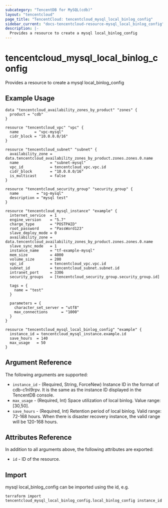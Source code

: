 ```yaml
---
subcategory: "TencentDB for MySQL(cdb)"
layout: "tencentcloud"
page_title: "TencentCloud: tencentcloud_mysql_local_binlog_config"
sidebar_current: "docs-tencentcloud-resource-mysql_local_binlog_config"
description: |-
  Provides a resource to create a mysql local_binlog_config
---
```


# tencentcloud_mysql_local_binlog_config

Provides a resource to create a mysql local_binlog_config

## Example Usage

```hcl
data "tencentcloud_availability_zones_by_product" "zones" {
  product = "cdb"
}

resource "tencentcloud_vpc" "vpc" {
  name       = "vpc-mysql"
  cidr_block = "10.0.0.0/16"
}

resource "tencentcloud_subnet" "subnet" {
  availability_zone = data.tencentcloud_availability_zones_by_product.zones.zones.0.name
  name              = "subnet-mysql"
  vpc_id            = tencentcloud_vpc.vpc.id
  cidr_block        = "10.0.0.0/16"
  is_multicast      = false
}

resource "tencentcloud_security_group" "security_group" {
  name        = "sg-mysql"
  description = "mysql test"
}

resource "tencentcloud_mysql_instance" "example" {
  internet_service  = 1
  engine_version    = "5.7"
  charge_type       = "POSTPAID"
  root_password     = "PassWord123"
  slave_deploy_mode = 0
  availability_zone = data.tencentcloud_availability_zones_by_product.zones.zones.0.name
  slave_sync_mode   = 1
  instance_name     = "tf-example-mysql"
  mem_size          = 4000
  volume_size       = 200
  vpc_id            = tencentcloud_vpc.vpc.id
  subnet_id         = tencentcloud_subnet.subnet.id
  intranet_port     = 3306
  security_groups   = [tencentcloud_security_group.security_group.id]

  tags = {
    name = "test"
  }

  parameters = {
    character_set_server = "utf8"
    max_connections      = "1000"
  }
}

resource "tencentcloud_mysql_local_binlog_config" "example" {
  instance_id = tencentcloud_mysql_instance.example.id
  save_hours  = 140
  max_usage   = 50
}
```

## Argument Reference

The following arguments are supported:

* `instance_id` - (Required, String, ForceNew) Instance ID in the format of cdb-c1nl9rpv. It is the same as the instance ID displayed in the TencentDB console.
* `max_usage` - (Required, Int) Space utilization of local binlog. Value range: [30,50].
* `save_hours` - (Required, Int) Retention period of local binlog. Valid range: 72-168 hours. When there is disaster recovery instance, the valid range will be 120-168 hours.

## Attributes Reference

In addition to all arguments above, the following attributes are exported:

* `id` - ID of the resource.



## Import

mysql local_binlog_config can be imported using the id, e.g.

```
terraform import tencentcloud_mysql_local_binlog_config.local_binlog_config instance_id
```

